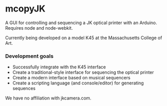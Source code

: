 # mcopyJK

A GUI for controlling and sequencing a JK optical printer with an Arduino.
Requires node and node-webkit.

Currently being developed on a model K45 at the Massachusetts College of Art.

### Development goals

* Successfully integrate with the K45 interface
* Create a traditional-style interface for sequencing the optical printer
* Create a modern interface based on musical sequencers
* Create a scripting language (and console/editor) for generating sequences

We have no affiliation with jkcamera.com.
